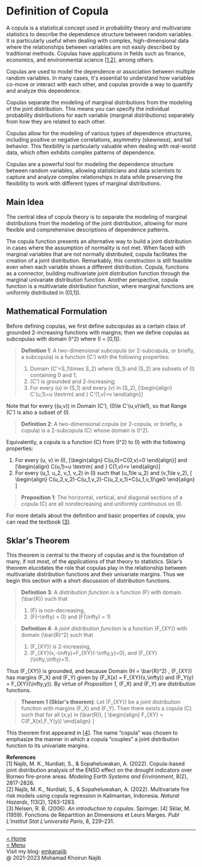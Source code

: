 <script type="text/javascript" async
  src="https://cdnjs.cloudflare.com/ajax/libs/mathjax/2.7.7/MathJax.js?config=TeX-MML-AM_CHTML">
</script>

# Definition of Copula

A copula is a statistical concept used in probability theory and multivariate statistics to describe the dependence structure between random variables. It is particularly useful when dealing with complex, high-dimensional data where the relationships between variables are not easily described by traditional methods. Copulas have applications in fields such as finance, economics, and environmental science [[1](#MKN23a),[2](#MKN23b)], among others.

Copulas are used to model the dependence or association between multiple random variables. In many cases, it's essential to understand how variables co-move or interact with each other, and copulas provide a way to quantify and analyze this dependence.

Copulas separate the modeling of marginal distributions from the modeling of the joint distribution. This means you can specify the individual probability distributions for each variable (marginal distributions) separately from how they are related to each other.

Copulas allow for the modeling of various types of dependence structures, including positive or negative correlations, asymmetry (skewness), and tail behavior. This flexibility is particularly valuable when dealing with real-world data, which often exhibits complex patterns of dependence.

Copulas are a powerful tool for modeling the dependence structure between random variables, allowing statisticians and data scientists to capture and analyze complex relationships in data while preserving the flexibility to work with different types of marginal distributions.

## Main Idea

The central idea of copula theory is to separate the modeling of marginal distributions from the modeling of the joint distribution, allowing for more flexible and comprehensive descriptions of dependence patterns.

The copula function presents an alternative way to build a joint distribution in cases where the assumption of normality is not met. When faced with marginal variables that are not normally distributed, copula facilitates the creation of a joint distribution. Remarkably, this construction is still feasible even when each variable shows a different distribution. Copula, functions as a connector, building multivariate joint distribution function through the marginal univariate distribution function. Another perspective, copula function is a multivariate distribution function, where marginal functions are uniformly distributed in \([0,1]\).

## Mathematical Formulation
Before defining copulas, we first define subcopulas as a certain class of grounded 2-increasing functions with margins; then we define copulas as subcopulas with domain \(I^2\) where \(I = [0,1]\).

> **Definition 1**:  A two-dimensional subcopula (or 2-subcopula, or briefly, a subcopula) is a function \(C'\) with the following properties:
> 1. Domain \(C'=S_1\times S_2\) where \(S_1\) and \(S_2\) are subsets of \(I\) containing 0 and 1;
> 2. \(C'\) is grounded and 2-increasing;
> 3. For every \(u\) in \(S_1\) and every \(v\) in \(S_2\),
\[\begin{align}
C'(u,1)=u \textrm{ and } C'(1,v)=v
\end{align}\]

Note that for every \((u,v)\) in Domain \(C'\), \(0\le C'(u,v)\le1\), so that Range \(C'\) is also a subset of \(I\).

> **Definition 2**: A two-dimensional copula (or 2-copula, or briefly, a copula) is a 2-subcopula \(C\) whose domain is \(I^2\).

Equivalently, a copula is a function \(C\) from \(I^2\) to \(I\) with the following properties:

1. For every \(u, v\) in \(I\),
\[\begin{align}
C(u,0)=C(0,v)=0
\end{align}\]
and
\[\begin{align}
C(u,1)=u \textrm{ and } C(1,v)=v
\end{align}\]
2. For every \(u_1, u_2, v_1, v_2\) in \(I\) such that \(u_1\le u_2\) and \(v_1\le v_2\),
\[
\begin{align}
C(u_2,v_2)-C(u_1,v_2)-C(u_2,v_1)+C(u_1,v_1)\ge0
\end{align}
\]

> **Proposition 1**: The horizontal, vertical, and diagonal sections of a copula \(C\) are all nondecreasing and uniformly continuous on \(I\).

For more details about the definition and basic properties of copula, you can read the textbook [[3](#nelsen)].

## Sklar's Theorem
This theorem is central to the theory of copulas and is the foundation of many, if not most, of the applications of that theory to statistics. Sklar’s theorem elucidates the role that copulas play in the relationship between multivariate distribution functions and their univariate margins. Thus we begin this section with a short discussion of distribution functions.

> **Definition 3**:  A _distribution function_ is a function \(F\) with domain \(\bar{R}\) such that
> 1. \(F\) is non-decreasing,
> 2. \(F(–\infty) = 0\) and \(F(\infty) = 1\)

> **Definition 4**: A _joint distribution function_ is a function \(F_{XY}\) with domain \(\bar{R}^2\) such that
> 1. \(F_{XY}\) is 2-increasing,
> 2. \(F_{XY}(x,-\infty)=F_{XY}(-\infty,y)=0\), and \(F_{XY}(\infty,\infty)=1\).

Thus \(F_{XY}\) is grounded, and because Domain \(H = \bar{R}^2\) , \(F_{XY}\) has margins \(F_X\) and \(F_Y\) given by \(F_X(x) = F_{XY}(x,\infty)\) and \(F_Y(y) = F_{XY}(\infty,y)\). By virtue of _Proposition 1_, \(F_X\) and \(F_Y\) are distribution functions.

> **Theorem 1 (Sklar's theorem)**: Let \(F_{XY}\) be a joint distribution function with margins \(F_X\) and \(F_Y\). Then there exists a copula \(C\) such that for all \(x,y\) in \(\bar{R}\),
\[
\begin{align}
F_{XY} = C(F_X(x),F_Y(y))
\end{align}
\]

This theorem first appeared in [[4](#Sklar)]. The name “copula” was chosen to emphasize the manner in which a copula “couples” a joint distribution function to its univariate margins.

**References**\
[<a id="MKN23a">1</a>] Najib, M. K., Nurdiati, S., & Sopaheluwakan, A. (2022). Copula-based joint distribution analysis of the ENSO effect on the drought indicators over Borneo fire-prone areas. _Modeling Earth Systems and Environment_, 8(2), 2817-2826.\
[<a id="MKN23b">2</a>] Najib, M. K., Nurdiati, S., & Sopaheluwakan, A. (2022). Multivariate fire risk models using copula regression in Kalimantan, Indonesia. _Natural Hazards_, 113(2), 1263-1283.\
[<a id="Nelsen">3</a>] Nelsen, R. B. (2006). _An introduction to copulas_. Springer.
[<a id="Sklar">4</a>] Sklar, M. (1959). Fonctions de Répartition àn Dimensions et Leurs Marges. _Publ L’institut Stat L’université Paris_, 8, 229–231.

---
[< Home](README.md)\
[< Menu](README.md#menu)\
Visit my blog: [emkanajib](https://emkanajib.blogspot.com/)\
@ 2021-2023 Mohamad Khoirun Najib
